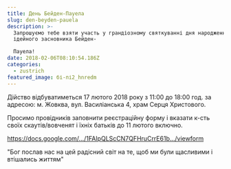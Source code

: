 ```yaml
---
title: День Бейден-Пауела
slug: den-beyden-pauela
description: >-
  Запрошуємо тебе взяти участь у грандіозному святкуванні дня народження нашого
  ідейного засновника Бейден-

  Пауела!
date: 2018-02-06T08:10:54.186Z
categories:
  - zustrich
featured_image: бі-пі2_hnredm
---
```

Дійство відбуватиметься 17 лютого 2018 року з 11:00 до 18:00 год. за адресою: м. Жовква, вул. Василіанська 4, храм Серця Христового.

Просимо провідників заповнити реєстраційну форму і вказати к-сть своїх скаутів/вовченят і їхніх батьків до 11 лютого включно.

https://docs.google.com/…/1FAIpQLScCN7QFHruCrrE61b…/viewform

"Бог послав нас на цей радісний світ на те, щоб ми були щасливими і втішались життям"
